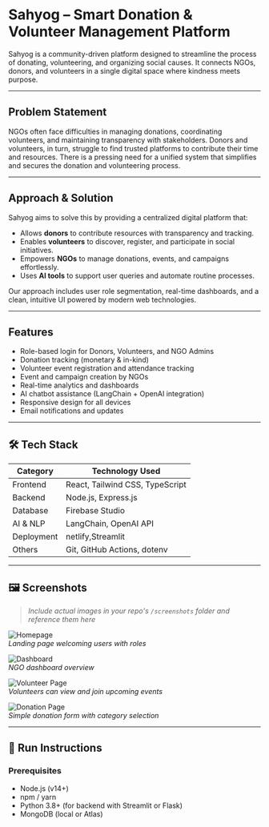 #  Sahyog – Smart Donation & Volunteer Management Platform

Sahyog is a community-driven platform designed to streamline the process of donating, volunteering, and organizing social causes. It connects NGOs, donors, and volunteers in a single digital space where kindness meets purpose.

---

##  Problem Statement

NGOs often face difficulties in managing donations, coordinating volunteers, and maintaining transparency with stakeholders. Donors and volunteers, in turn, struggle to find trusted platforms to contribute their time and resources. There is a pressing need for a unified system that simplifies and secures the donation and volunteering process.

---

##  Approach & Solution

Sahyog aims to solve this by providing a centralized digital platform that:

- Allows **donors** to contribute resources with transparency and tracking.
- Enables **volunteers** to discover, register, and participate in social initiatives.
- Empowers **NGOs** to manage donations, events, and campaigns effortlessly.
- Uses **AI tools** to support user queries and automate routine processes.

Our approach includes user role segmentation, real-time dashboards, and a clean, intuitive UI powered by modern web technologies.

---

##  Features

-  Role-based login for Donors, Volunteers, and NGO Admins  
-  Donation tracking (monetary & in-kind)  
-  Volunteer event registration and attendance tracking  
-  Event and campaign creation by NGOs  
-  Real-time analytics and dashboards  
-  AI chatbot assistance (LangChain + OpenAI integration)  
-  Responsive design for all devices  
-  Email notifications and updates  

---

## 🛠️ Tech Stack

| Category        | Technology Used                             |
|----------------|----------------------------------------------|
| Frontend        | React, Tailwind CSS, TypeScript             |
| Backend         | Node.js, Express.js                         |
| Database        | Firebase Studio                        |
| AI & NLP        | LangChain, OpenAI API                       |
| Deployment      | netlify,Streamlit                           |
| Others          | Git, GitHub Actions, dotenv                 |

---

## 🖼️ Screenshots

> _Include actual images in your repo's `/screenshots` folder and reference them here_

![Homepage](./screenshots/homepage.png)  
*Landing page welcoming users with roles*

![Dashboard](./screenshots/dashboard.png)  
*NGO dashboard overview*

![Volunteer Page](./screenshots/volunteer-events.png)  
*Volunteers can view and join upcoming events*

![Donation Page](./screenshots/donation-form.png)  
*Simple donation form with category selection*

---

## 🚀 Run Instructions

### Prerequisites
- Node.js (v14+)
- npm / yarn
- Python 3.8+ (for backend with Streamlit or Flask)
- MongoDB (local or Atlas)


